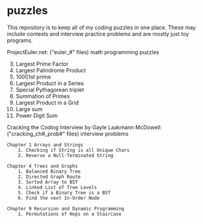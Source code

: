 puzzles
=======
This repository is to keep all of my coding puzzles in one place. These may include contests and interview practice problems and are mostly just toy programs.

ProjectEuler.net: ("euler_#" files) math programming puzzles

   3. Largest Prime Factor
   4. Largest Palindrome Product
   7. 10001st prime
   8. Largest Product in a Series
   9. Special Pythagorean triplet
   10. Summation of Primes
   11. Largest Product in a Grid
   13. Large sum
   16. Power Digit Sum
  
Cracking the Coding Interview by Gayle Laakmann McDowell: ("cracking_ch#_prob#" files) interview problems

	Chapter 1 Arrays and Strings
		1. Checking if String is all Unique Chars
		2. Reverse a Null-Terminated String
	
	Chapter 4 Trees and Graphs
		1. Balanced Binary Tree
		2. Directed Graph Route
		3. Sorted Array to BST
		4. Linked List of Tree Levels
		5. Check if a Binary Tree is a BST
		6. Find the next In-Order Node
		
	Chapter 9 Recursion and Dynamic Programming
		1. Permutations of Hops on a Staircase